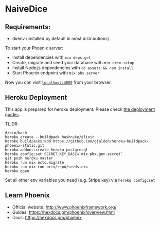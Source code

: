 # NaiveDice

## Requirements:
  * direnv (installed by default in most distributions)

To start your Phoenix server:

  * Install dependencies with `mix deps.get`
  * Create, migrate and seed your database with `mix ecto.setup`
  * Install Node.js dependencies with `cd assets && npm install`
  * Start Phoenix endpoint with `mix phx.server`

Now you can visit [`localhost:4000`](http://localhost:4000) from your browser.

## Heroku Deployment 

This app is prepared for heroku deployment.
Please check [the deployment guides](https://hexdocs.pm/phoenix/heroku.html).

TL;DR:
```
#/bin/bash
heroku create --buildpack hashnuke/elixir
heroku buildpacks:add https://github.com/gjaldon/heroku-buildpack-phoenix-static.git
heroku addons:create heroku-postgresql
heroku config:set SECRET_KEY_BASE=`mix phx.gen.secret`
git push heroku master
heroku run mix ecto.migrate
heroku run mix run priv/repo/seeds.exs
heroku open
```

Set all other env variables you need (e.g. Stripe key) via `heroku config:set`

## Learn Phoenix

  * Official website: http://www.phoenixframework.org/
  * Guides: https://hexdocs.pm/phoenix/overview.html
  * Docs: https://hexdocs.pm/phoenix
